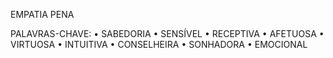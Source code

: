EMPATIA
PENA

PALAVRAS-CHAVE:
• SABEDORIA
• SENSÍVEL
• RECEPTIVA
• AFETUOSA
• VIRTUOSA
• INTUITIVA
• CONSELHEIRA
• SONHADORA
• EMOCIONAL